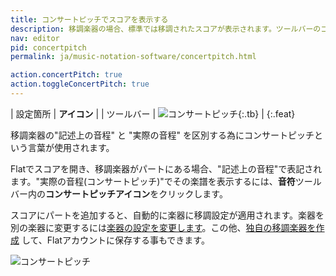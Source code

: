 ```yaml
---
title: コンサートピッチでスコアを表示する
description: 移調楽器の場合、標準では移調されたスコアが表示されます。ツールバーのコンサートピッチアイコンをクリックする事で、コンサートピッチに切り替える事ができます。
nav: editor
pid: concertpitch
permalink: ja/music-notation-software/concertpitch.html

action.concertPitch: true
action.toggleConcertPitch: true
---
```


| 設定箇所 | **アイコン** |
| ツールバー | ![コンサートピッチ](https://prod.flat-cdn.com/img/icons/editorActions/concertPitch.svg){:.tb} |
{:.feat}

移調楽器の"記述上の音程" と "実際の音程" を区別する為にコンサートピッチという言葉が使用されます。

Flatでスコアを開き、移調楽器がパートにある場合、"記述上の音程"で表記されます。"実際の音程(コンサートピッチ)"でその楽譜を表示するには、**音符**ツールバー内の**コンサートピッチアイコン**をクリックします。

スコアにパートを追加すると、自動的に楽器に移調設定が適用されます。楽器を別の楽器に変更するには[楽器の設定を変更します](/help/ja/music-notation-software/transpose.html#全体を別の楽器用に移調する)。この他、[独自の移調楽器を作成](/help/en/music-notation-software/custom-instruments.html#pitched-instruments) して、Flatアカウントに保存する事もできます。

![コンサートピッチ](/help/assets/img/editor-ja/concertPitch.gif)